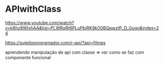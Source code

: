 # APIwithClass
https://www.youtube.com/watch?v=k8hz8WIxhAA&list=PLWRqRt6PLuPbjRK9kO0BQpwztP_D_Guqo&index=24

https://sujeitoprogramador.com/r-api/?api=filmes

aprendendo manipulação de api com classe => ver como se faz com componente funcional
